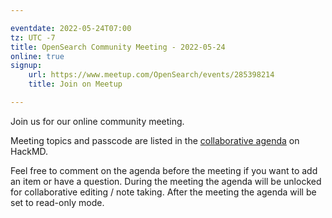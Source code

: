 ```yaml
---

eventdate: 2022-05-24T07:00
tz: UTC -7
title: OpenSearch Community Meeting - 2022-05-24
online: true
signup:
    url: https://www.meetup.com/OpenSearch/events/285398214
    title: Join on Meetup

---
```


Join us for our online community meeting.

Meeting topics and passcode are listed in the [collaborative agenda](https://hackmd.io/@HmdZWaVnQU6M8icdvC5TwQ/HkG9_C64c) on HackMD.

Feel free to comment on the agenda before the meeting if you want to add an item or have a question.
During the meeting the agenda will be unlocked for collaborative editing / note taking. After the meeting the agenda will be set to read-only mode.
